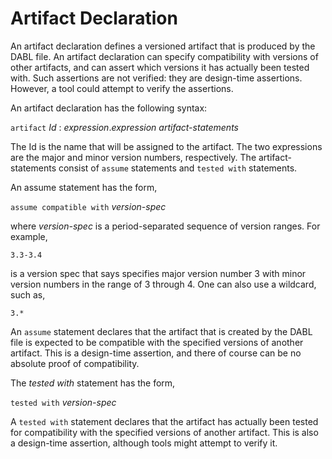 # Artifact Declaration
An artifact declaration defines a versioned artifact that is produced by the DABL
file. An artifact declaration can specify compatibility with versions of other
artifacts, and can assert which versions it has actually been tested with.
Such assertions are not verified: they are design-time assertions. However, a
tool could attempt to verify the assertions.

An artifact declaration has the following syntax:

`artifact` *Id* : *expression*.*expression* *artifact-statements*

The Id is the name that will be assigned to the artifact. The two expressions
are the major and minor version numbers, respectively. The artifact-statements
consist of `assume` statements and `tested with` statements.

An assume statement has the form,

`assume compatible with` *version-spec*

where *version-spec* is a period-separated sequence of version ranges. For example,

```
3.3-3.4
```

is a version spec that says specifies major version number 3 with minor version
numbers in the range of 3 through 4. One can also use a wildcard, such as,

```
3.*
```

An `assume` statement declares that the artifact that is created by the DABL file
is expected to be compatible with the specified versions of another artifact.
This is a design-time assertion, and there of course can be no absolute proof of
compatibility.

The *tested with* statement has the form,

`tested with` *version-spec*

A `tested with` statement declares that the artifact has actually been tested
for compatibility with the specified versions of another artifact. This is also
a design-time assertion, although tools might attempt to verify it.
